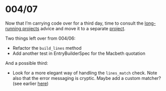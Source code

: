 # 004/07

Now that I’m carrying code over for a third day, time to consult the [long-running projects](https://github.com/RubySteps/21-day-challenge/wiki/Long-Running-Projects) advice and move it to a separate [project](https://github.com/smiller/entries).

Two things left over from 004/06:

- Refactor the `build_lines` method
- Add another test in EntryBuilderSpec for the Macbeth quotation

And a possible third:

- Look for a more elegant way of handling the `lines_match` check.  Note also that the error messaging is cryptic.  Maybe add a custom matcher? (see earlier [here](http://thewanderingcoder.com/2015/06/testing-with-page-objects-setup/#sec-4-1))

